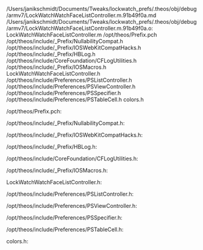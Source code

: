 /Users/janikschmidt/Documents/Tweaks/lockwatch_prefs/.theos/obj/debug/armv7/LockWatchWatchFaceListController.m.91b49f0a.md /Users/janikschmidt/Documents/Tweaks/lockwatch_prefs/.theos/obj/debug/armv7/LockWatchWatchFaceListController.m.91b49f0a.o: \
  LockWatchWatchFaceListController.m /opt/theos/Prefix.pch \
  /opt/theos/include/_Prefix/NullabilityCompat.h \
  /opt/theos/include/_Prefix/IOSWebKitCompatHacks.h \
  /opt/theos/include/_Prefix/HBLog.h \
  /opt/theos/include/CoreFoundation/CFLogUtilities.h \
  /opt/theos/include/_Prefix/IOSMacros.h \
  LockWatchWatchFaceListController.h \
  /opt/theos/include/Preferences/PSListController.h \
  /opt/theos/include/Preferences/PSViewController.h \
  /opt/theos/include/Preferences/PSSpecifier.h \
  /opt/theos/include/Preferences/PSTableCell.h colors.h

/opt/theos/Prefix.pch:

/opt/theos/include/_Prefix/NullabilityCompat.h:

/opt/theos/include/_Prefix/IOSWebKitCompatHacks.h:

/opt/theos/include/_Prefix/HBLog.h:

/opt/theos/include/CoreFoundation/CFLogUtilities.h:

/opt/theos/include/_Prefix/IOSMacros.h:

LockWatchWatchFaceListController.h:

/opt/theos/include/Preferences/PSListController.h:

/opt/theos/include/Preferences/PSViewController.h:

/opt/theos/include/Preferences/PSSpecifier.h:

/opt/theos/include/Preferences/PSTableCell.h:

colors.h:
